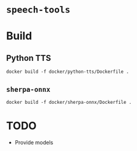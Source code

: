 `speech-tools`
==============

# Build

## Python TTS

```
docker build -f docker/python-tts/Dockerfile .
```

## `sherpa-onnx`

```
docker build -f docker/sherpa-onnx/Dockerfile .
```

# TODO

- Provide models
